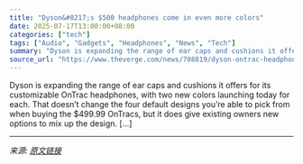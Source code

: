 ```yaml
---
title: "Dyson&#8217;s $500 headphones come in even more colors"
date: 2025-07-17T13:00:00+08:00
categories: ["tech"]
tags: ["Audio", "Gadgets", "Headphones", "News", "Tech"]
summary: "Dyson is expanding the range of ear caps and cushions it offers for its customizable OnTrac headphones, with two new colors launching today for each. That doesn’t change the four default designs you’r"
source_url: "https://www.theverge.com/news/708819/dyson-ontrac-headphones-new-colors-sky-blue-oyster-pink-caramel-chalk-white"
---
```


Dyson is expanding the range of ear caps and cushions it offers for its customizable OnTrac headphones, with two new colors launching today for each. That doesn’t change the four default designs you’re able to pick from when buying the $499.99 OnTracs, but it does give existing owners new options to mix up the design. [&#8230;]

---

*来源: [原文链接](https://www.theverge.com/news/708819/dyson-ontrac-headphones-new-colors-sky-blue-oyster-pink-caramel-chalk-white)*
